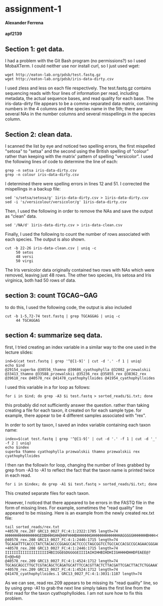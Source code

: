 # assignment-1
#### Alexander Ferrena
#### apf2139


## Section 1: get data.

I had a problem with the Git Bash program (no permissions?) so I used MobaXTerm.
I could neither use nor install curl, so I just used wget:

```
wget http://eaton-lab.org/pdsb/test.fastq.gz
wget http://eaton-lab.org/pdsb/iris-data-dirty.csv
```

I used zless and less on each file respectively. The test.fastq.gz contains sequencing reads with four lines of information per read, including metadata, the actual sequence bases, and read quality for each base. The iris-data-dirty file appears to be a comma-separated data matrix, containing numbers in the 4 columns and the species name in the 5th; there are several NAs in the number columns and several misspellings in the species column.

## Section 2: clean data.

I scanned the list by eye and noticed two spelling errors, the first mispelled "setosa" to "setsa" and the second using the British spelling of "colour" rather than keeping with the matrix' pattern of spelling "versicolor". I used the following lines of code to determine the line of each:

```
grep -n setsa iris-data-dirty.csv
grep -n colour iris-data-dirty.csv
```

I determined there were spelling errors in lines 12 and 51. I corrected the mispellings in a backup file:

```
sed 's/setsa/setosa/g' 1iris-data-dirty.csv > 1iris-data-dirty.csv
sed -i 's/versicolour/versicolor/g' 1iris-data-dirty.csv
```

Then, I used the following in order to remove the NAs and save the output as "clean" data.

```
sed '/NA/d' 1iris-data-dirty.csv > iris-data-clean.csv
```

Finally, I used the following to count the number of rows associated with each species. The output is also shown.
```
cut -b 22-26 iris-data-clean.csv | uniq -c
     50 setos
     48 versi
     50 virgi
```

The Iris versicolor data originally contained two rows with NAs which were removed, leaving just 48 rows. The other two species, Iris setosa and Iris virginica, both had 50 rows of data.

## section 3: count TGCAG~GAG

to do this, I used the following code, the output is also included
```
cut -b 1-5,72-74 test.fastq | grep TGCAGGAG | uniq -c
     44 TGCAGGAG
```

## section 4: summarize seq data.

first, I tried creating an index variable in a similar way to the one used in the lecture slides:
```
ind=$(cat test.fastq | grep '^@[1-9]' | cut -d '.' -f 1 | uniq)
echo $ind
@29154_superba @30556_thamno @30686_cyathophylla @32082_przewalskii @33413_thamno @33588_przewalskii @35236_rex @35855_rex @38362_rex @39618_rex @40578_rex @41478_cyathophylloides @41954_cyathophylloides
```

I used this variable in a for loop as follows:
```
for i in $ind; do grep -A3 $i test.fastq > sorted_reads/$i.txt; done
```
this probably did not sufficiently answer the question. rather than taking creating a file for each taxon, it created on for each sample type. for example, there appear to be 4 different samples associated with "rex".


In order to sort by taxon, I saved an index variable containing each taxon name:
```
index=$(cat test.fastq | grep '^@[1-9]' | cut -d '.' -f 1 | cut -d '_' -f 2 | uniq)
echo $index
superba thamno cyathophylla przewalskii thamno przewalskii rex cyathophylloides
```

I then ran the followin for loop, changing the number of lines grabbed by grep from -A3 to -A1 to reflect the fact that the taxon name is printed twice in each read.
```
for i in $index; do grep -A1 $i test.fastq > sorted_reads/$i.txt; done
```
This created separate files for each taxon.

However, I noticed that there appeared to be errors in the FASTQ file in the form of missing lines. For example, sometimes the "read quality" line appeared to be missing. Here is an example from the newly created rex.txt file:
```
tail sorted_reads/rex.txt
+40578_rex.207 GRC13_0027_FC:4:1:2322:1705 length=74
HHHHHHHHHHHHHHHGEDBHHHGHH@HHFHHHBHHHHHHGHHHHHHHHHHHHHAGGGGGHHHHHHBHHH>GDBD
@40578_rex.208 GRC13_0027_FC:4:1:2446:1715 length=74
TGCAGATTTCACCCTATCTACACCCGGAGCCACTCCCCTAGCGGTCCTGCCACCACGCCGCAGAACGGGAGCTC
+40578_rex.208 GRC13_0027_FC:4:1:2446:1715 length=74
IIIIIIIIIIIIIIIIIIIIHBIIGGEGDGGGGEIIIIAIHIHHBIHDHIIGHHHHDHHDFEAEE@?E>@@=6@
@40578_rex.209 GRC13_0027_FC:4:1:4524:1712 length=74
TGCAGCAGCCTTGCTCGTACAGCTCAGATGCATTTCCACGTTACTCTTACGATTCGACTTACTCTGGAAATGTT
+40578_rex.209 GRC13_0027_FC:4:1:4524:1712 length=74
@41478_cyathophylloides.1 GRC13_0027_FC:4:1:3031:1187 length=74
```
As we can see, read rex.209 appears to be missing its "read quality" line, so by using grep -A1 to grab the next line simply takes the first line from the first read for the taxon cyathophylloides. I am not sure how to fix this problem.
